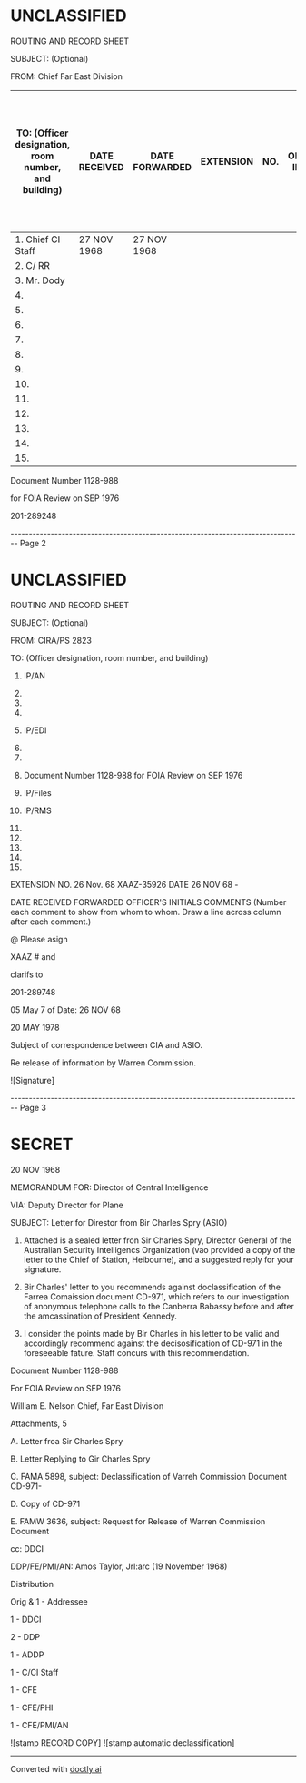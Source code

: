# UNCLASSIFIED

ROUTING AND RECORD SHEET

SUBJECT: (Optional)

FROM: Chief Far East Division

| TO: (Officer designation, room number, and building) | DATE RECEIVED | DATE FORWARDED | EXTENSION | NO. | OFFICER'S INITIALS | COMMENTS (Number each comment to show from whom to whom. Draw a line across column after each comment.) |
| ---------------------------------------------------- | ------------- | -------------- | --------- | --- | ------------------ | ------------------------------------------------------------------------------------------------------- |
| 1. Chief CI Staff                                    | 27 NOV 1968   | 27 NOV 1968    |           |     |                    |                                                                                                         |
| 2. C/ RR                                             |               |                |           |     |                    | For file                                                                                                |
| 3. Mr. Dody                                          |               |                |           |     |                    |                                                                                                         |
| 4.                                                   |               |                |           |     |                    |                                                                                                         |
| 5.                                                   |               |                |           |     |                    |                                                                                                         |
| 6.                                                   |               |                |           |     |                    |                                                                                                         |
| 7.                                                   |               |                |           |     |                    |                                                                                                         |
| 8.                                                   |               |                |           |     |                    |                                                                                                         |
| 9.                                                   |               |                |           |     |                    |                                                                                                         |
| 10.                                                  |               |                |           |     |                    |                                                                                                         |
| 11.                                                  |               |                |           |     |                    |                                                                                                         |
| 12.                                                  |               |                |           |     |                    |                                                                                                         |
| 13.                                                  |               |                |           |     |                    |                                                                                                         |
| 14.                                                  |               |                |           |     |                    |                                                                                                         |
| 15.                                                  |               |                |           |     |                    |                                                                                                         |


Document Number 1128-988

for FOIA Review on SEP 1976

201-289248


-------------------------------------------------------------------------------- Page 2

# UNCLASSIFIED

ROUTING AND RECORD SHEET

SUBJECT: (Optional)

FROM: CIRA/PS
2823

TO: (Officer designation, room number, and building)

1. IP/AN

2. 
3. 
4. 
5. IP/EDI

6. 
7. 
8. Document Number 1128-988
   for FOIA Review on SEP 1976

9. IP/Files

10. IP/RMS

11. 
12. 
13. 
14. 
15. 
EXTENSION NO. 26 Nov. 68
XAAZ-35926
DATE 26 NOV 68 -

DATE RECEIVED FORWARDED OFFICER'S INITIALS COMMENTS (Number each comment to show from whom to whom. Draw a line across column after each comment.)

@ Please asign

XAAZ # and

clarifs to

201-289748

05 May 7 of Date: 26 NOV 68

20 MAY 1978

Subject
of correspondence between
CIA and ASIO.

Re release
of information by
Warren Commission.

![Signature]


-------------------------------------------------------------------------------- Page 3

# SECRET

20 NOV 1968

MEMORANDUM FOR: Director of Central Intelligence

VIA: Deputy Director for Plane

SUBJECT: Letter for Direstor from Bir Charles Spry (ASIO)

1. Attached is a sealed letter fron Sir Charles Spry,
   Director General of the Australian Security Intelligencs
   Organization (vao provided a copy of the letter to the Chief
   of Station, Heibourne), and a suggested reply for your
   signature.

2. Bir Charles' letter to you recommends against
   doclassification of the Farrea Comaission document CD-971,
   which refers to our investigation of anonymous telephone
   calls to the Canberra Babassy before and after the
   amcassination of President Kennedy.

3. I consider the points made by Bir Charles in his
   letter to be valid and accordingly recommend against the
   decisosification of CD-971 in the foreseeable fature.
   Staff concurs with this recommendation.

Document Number 1128-988

For FOIA Review on SEP 1976

William E. Nelson
Chief, Far East Division

Attachments, 5

A. Letter froa Sir Charles Spry

B. Letter Replying to Gir Charles Spry

C. FAMA 5898, subject: Declassification of Varreh
Commission Document CD-971-

D. Copy of CD-971

E. FAMW 3636, subject: Request for Release of Warren
Commission Document

cc: DDCI

DDP/FE/PMI/AN: Amos Taylor, Jrl:arc (19 November 1968)

Distribution

Orig & 1 - Addressee

1 - DDCI

2 - DDP

1 - ADDP

1 - C/CI Staff

1 - CFE

1 - CFE/PHI

1 - CFE/PMI/AN

![stamp RECORD COPY]
![stamp automatic declassification]


---
Converted with [doctly.ai](https://doctly.ai)